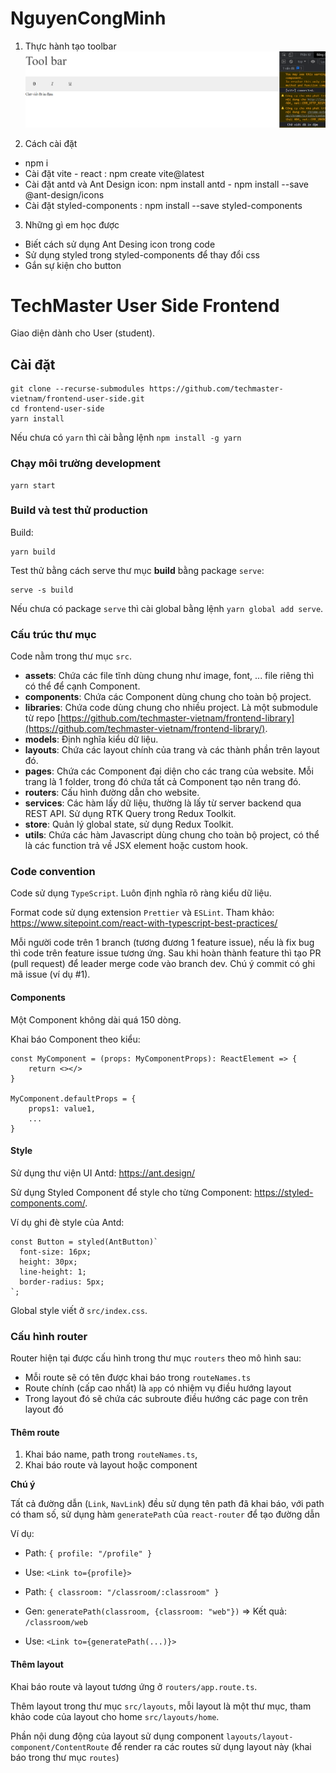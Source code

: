 # NguyenCongMinh
1. Thực hành tạo toolbar
![Screenshot](https://github.com/minhnc62/NguyenCongMinh/blob/main/Toolbar/public/images/toolbar.PNG)

2. Cách cài đặt
  - npm i
  - Cài đặt vite - react : npm create vite@latest
  - Cài đặt antd và Ant Design icon: npm install antd - npm install --save @ant-design/icons
  - Cài đặt styled-components : npm install --save styled-components
3. Những gì em học được
  - Biết cách sử dụng Ant Desing icon trong code
  - Sử dụng styled trong styled-components để thay đổi css
  - Gắn sự kiện cho button

# TechMaster User Side Frontend

Giao diện dành cho User (student).

## Cài đặt

```
git clone --recurse-submodules https://github.com/techmaster-vietnam/frontend-user-side.git
cd frontend-user-side
yarn install
```

Nếu chưa có `yarn` thì cài bằng lệnh `npm install -g yarn`

### Chạy môi trường development

```
yarn start
```

### Build và test thử production

Build:

```
yarn build
```

Test thử bằng cách serve thư mục **build** bằng package `serve`:

```
serve -s build
```

Nếu chưa có package `serve` thì cài global bằng lệnh `yarn global add serve`.

### Cấu trúc thư mục

Code nằm trong thư mục `src`.

-   **assets**: Chứa các file tĩnh dùng chung như image, font, ... file riêng thì có thể để cạnh Component.
-   **components**: Chứa các Component dùng chung cho toàn bộ project.
-   **libraries**: Chứa code dùng chung cho nhiều project. Là một submodule từ repo [https://github.com/techmaster-vietnam/frontend-library](https://github.com/techmaster-vietnam/frontend-library/).
-   **models**: Định nghĩa kiểu dữ liệu.
-   **layouts**: Chứa các layout chính của trang và các thành phần trên layout đó.
-   **pages**: Chứa các Component đại diện cho các trang của website. Mỗi trang là 1 folder, trong đó chứa tất cả Component tạo nên trang đó.
-   **routers**: Cấu hình đường dẫn cho website.
-   **services**: Các hàm lấy dữ liệu, thường là lấy từ server backend qua REST API. Sử dụng RTK Query trong Redux Toolkit.
-   **store**: Quản lý global state, sử dụng Redux Toolkit.
-   **utils**: Chứa các hàm Javascript dùng chung cho toàn bộ project, có thể là các function trả về JSX element hoặc custom hook.

### Code convention

Code sử dụng `TypeScript`. Luôn định nghĩa rõ ràng kiểu dữ liệu.

Format code sử dụng extension `Prettier` và `ESLint`.
Tham khảo: https://www.sitepoint.com/react-with-typescript-best-practices/

Mỗi người code trên 1 branch (tương đương 1 feature issue), nếu là fix bug thì code trên feature issue tương ứng.
Sau khi hoàn thành feature thì tạo PR (pull request) để leader merge code vào branch dev. Chú ý commit có ghi mã issue (ví dụ #1).

#### Components

Một Component không dài quá 150 dòng.

Khai báo Component theo kiểu:

```
const MyComponent = (props: MyComponentProps): ReactElement => {
    return <></>
}

MyComponent.defaultProps = {
    props1: value1,
    ...
}
```

#### Style

Sử dụng thư viện UI Antd: https://ant.design/

Sử dụng Styled Component để style cho từng Component: https://styled-components.com/.

Ví dụ ghi đè style của Antd:

```
const Button = styled(AntButton)`
  font-size: 16px;
  height: 30px;
  line-height: 1;
  border-radius: 5px;
`;
```

Global style viết ở `src/index.css`.

### Cấu hình router

Router hiện tại được cấu hình trong thư mục `routers` theo mô hình sau:

-   Mỗi route sẽ có tên được khai báo trong `routeNames.ts`
-   Route chính (cấp cao nhất) là `app` có nhiệm vụ điều hướng layout
-   Trong layout đó sẽ chứa các subroute điều hướng các page con trên layout đó

#### Thêm route

1. Khai báo name, path trong `routeNames.ts`,
2. Khai báo route và layout hoặc component

**Chú ý**

Tất cả đường dẫn (`Link`, `NavLink`) đều sử dụng tên path đã khai báo, với path có tham số, sử dụng hàm `generatePath` của `react-router` để tạo đường dẫn

Ví dụ:

-   Path: `{ profile: "/profile" }`
-   Use: `<Link to={profile}>`

-   Path: `{ classroom: "/classroom/:classroom" }`
-   Gen: `generatePath(classroom, {classroom: "web"})` => Kết quả: `/classroom/web`
-   Use: `<Link to={generatePath(...)}>`

#### Thêm layout

Khai báo route và layout tương ứng ở `routers/app.route.ts`.

Thêm layout trong thư mục `src/layouts`, mỗi layout là một thư mục, tham khảo code của layout cho home `src/layouts/home`.

Phần nội dung động của layout sử dụng component `layouts/layout-component/ContentRoute` để render ra các routes sử dụng layout này (khai báo trong thư mục `routes`)
